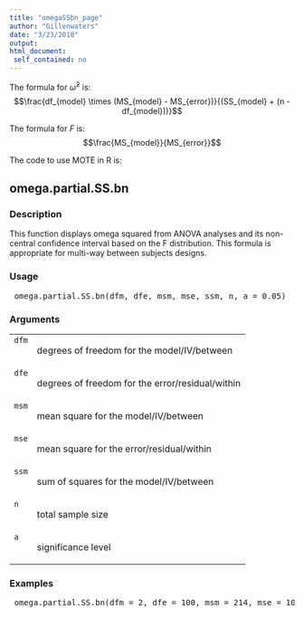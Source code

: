 ```yaml
---
title: "omegaSSbn_page"
author: "Gillenwaters"
date: "3/23/2018"
output: 
html_document:
 self_contained: no
---
```

The formula for $\hat\omega^2$ is: $$\frac{df_{model} \times (MS_{model} - MS_{error})}{(SS_{model} + (n - df_{model}))}$$

The formula for *F* is: $$\frac{MS_{model}}{MS_{error}}$$

The code to use MOTE in R is: 
 

 
<h2>omega.partial.SS.bn</h2>  <h3>Description</h3>  <p>This function displays omega squared from ANOVA analyses and its non-central confidence interval based on the F distribution. This formula is appropriate for multi-way between subjects designs. </p>   <h3>Usage</h3>  <pre> omega.partial.SS.bn(dfm, dfe, msm, mse, ssm, n, a = 0.05) </pre>   <h3>Arguments</h3>  <table summary="R argblock"> <tr valign="top"><td><code>dfm</code></td> <td> <p>degrees of freedom for the model/IV/between</p> </td></tr> <tr valign="top"><td><code>dfe</code></td> <td> <p>degrees of freedom for the error/residual/within</p> </td></tr> <tr valign="top"><td><code>msm</code></td> <td> <p>mean square for the model/IV/between</p> </td></tr> <tr valign="top"><td><code>mse</code></td> <td> <p>mean square for the error/residual/within</p> </td></tr> <tr valign="top"><td><code>ssm</code></td> <td> <p>sum of squares for the model/IV/between</p> </td></tr> <tr valign="top"><td><code>n</code></td> <td> <p>total sample size</p> </td></tr> <tr valign="top"><td><code>a</code></td> <td> <p>significance level</p> </td></tr> </table>   <h3>Examples</h3>  <pre> omega.partial.SS.bn(dfm = 2, dfe = 100, msm = 214, mse = 100, ssm = 5339, n = 150, a = .05) </pre>   </body></html> 
